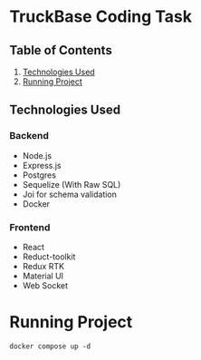 #  TruckBase Coding Task

## Table of Contents
1. [Technologies Used](#technologies-used)
3. [Running Project](#running)


## Technologies Used
### Backend
- Node.js
- Express.js
- Postgres
- Sequelize (With Raw SQL)
- Joi for schema validation
- Docker

### Frontend
- React
- Reduct-toolkit
- Redux RTK
- Material UI
- Web Socket


# Running Project
```
docker compose up -d
```
